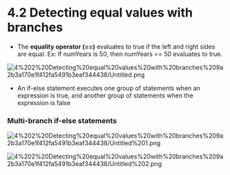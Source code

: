 # 4.2 Detecting equal values with branches

- The **equality operator (==)** evaluates to true if the left and right sides are equal. Ex: If numYears is 50, then numYears == 50 evaluates to true.

![4%202%20Detecting%20equal%20values%20with%20branches%209a2b3a170e1f412fa5491b3eaf344438/Untitled.png](4%202%20Detecting%20equal%20values%20with%20branches%209a2b3a170e1f412fa5491b3eaf344438/Untitled.png)

- An if-else statement executes one group of statements when an expression is true, and another group of statements when the expression is false

### Multi-branch if-else statements

![4%202%20Detecting%20equal%20values%20with%20branches%209a2b3a170e1f412fa5491b3eaf344438/Untitled%201.png](4%202%20Detecting%20equal%20values%20with%20branches%209a2b3a170e1f412fa5491b3eaf344438/Untitled%201.png)

![4%202%20Detecting%20equal%20values%20with%20branches%209a2b3a170e1f412fa5491b3eaf344438/Untitled%202.png](4%202%20Detecting%20equal%20values%20with%20branches%209a2b3a170e1f412fa5491b3eaf344438/Untitled%202.png)
